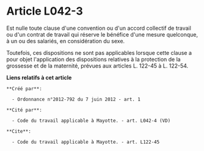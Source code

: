 # Article L042-3

Est nulle toute clause d'une convention ou d'un accord collectif de travail ou d'un contrat de travail qui réserve le
bénéfice d'une mesure quelconque, à un ou des salariés, en considération du sexe. 

Toutefois, ces dispositions ne sont pas applicables lorsque cette clause a pour objet l'application des dispositions
relatives à la protection de la grossesse et de la maternité, prévues aux articles L. 122-45 à L. 122-54.

**Liens relatifs à cet article**

	**Créé par**:

	  - Ordonnance n°2012-792 du 7 juin 2012 - art. 1

	**Cité par**:

	  - Code du travail applicable à Mayotte. - art. L042-4 (VD)

	**Cite**:

	  - Code du travail applicable à Mayotte. - art. L122-45
